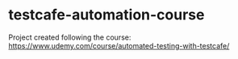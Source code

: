 # testcafe-automation-course
Project created following the course: https://www.udemy.com/course/automated-testing-with-testcafe/
